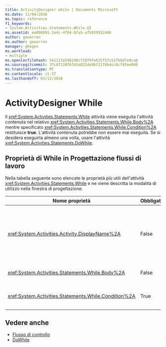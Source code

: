 ```yaml
---
title: ActivityDesigner while | Documenti Microsoft
ms.date: 11/04/2016
ms.topic: reference
f1_keywords:
- System.Activities.Statements.While.UI
ms.assetid: ea008091-2e4c-4f64-bfa5-afb919552446
author: gewarren
ms.author: gewarren
manager: ghogen
ms.workload:
- multiple
ms.openlocfilehash: 541113e598246cf20f9fe625f57c51f68d7e9ca8
ms.sourcegitcommit: 37c87118f6f41e832da96f21f6b4cc0cf8fee046
ms.translationtype: MT
ms.contentlocale: it-IT
ms.lasthandoff: 03/12/2018
---
```

# <a name="while-activity-designer"></a>ActivityDesigner While
Il <xref:System.Activities.Statements.While> attività viene eseguita l'attività contenuta nel relativo <xref:System.Activities.Statements.While.Body%2A> mentre specificato <xref:System.Activities.Statements.While.Condition%2A> restituisce **true**. L'attività contenuta potrebbe non essere mai eseguita. Se si desidera eseguirla almeno una volta, usare l'attività <xref:System.Activities.Statements.DoWhile>.

## <a name="while-properties-in-workflow-designer"></a>Proprietà di While in Progettazione flussi di lavoro
 Nella tabella seguente sono elencate le proprietà più utili dell'attività <xref:System.Activities.Statements.While> e ne viene descritta la modalità di utilizzo nella finestra di progettazione.

|Nome proprietà|Obbligatorio|Utilizzo|
|-------------------|--------------|-----------|
|<xref:System.Activities.Activity.DisplayName%2A>|False|Specifica il nome descrittivo dell'ActivityDesigner <xref:System.Activities.Statements.While> nell'intestazione. Il valore predefinito è While. Il valore può essere modificato nel **proprietà** finestra o direttamente nell'intestazione dell'ActivityDesigner.<br /><br /> Sebbene la proprietà <xref:System.Activities.Activity.DisplayName%2A> non sia obbligatoria, se ne consiglia l'uso.|
|<xref:System.Activities.Statements.While.Body%2A>|False|Contiene l'attività da eseguire durante la <xref:System.Activities.Statements.While.Condition%2A> restituisce **true**.|
|<xref:System.Activities.Statements.While.Condition%2A>|True|Contiene l'espressione [!INCLUDE[vbprvb](../code-quality/includes/vbprvb_md.md)] valutata per determinare se è necessario eseguire l'attività contenuta in <xref:System.Activities.Statements.While.Body%2A>.|

## <a name="see-also"></a>Vedere anche

- [Flusso di controllo](../workflow-designer/control-flow-activity-designers.md)
- [DoWhile](../workflow-designer/dowhile-activity-designer.md)